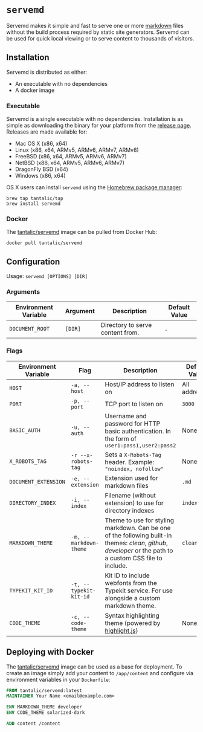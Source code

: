 # `servemd`

Servemd makes it simple and fast to serve one or more [markdown][markdown] files without the build process required by static site generators. Servemd can be used for quick local viewing or to serve content to thousands of visitors.

## Installation

Servemd is distributed as either:

- An executable with no dependencies
- A docker image

### Executable

Servemd is a single executable with no dependencies. Installation is as simple as downloading the binary for your platform from the [release page][release]. Releases are made available for:

- Mac OS X (x86, x64)
- Linux (x86, x64, ARMv5, ARMv6, ARMv7, ARMv8)
- FreeBSD (x86, x64, ARMv5, ARMv6, ARMv7)
- NetBSD (x86, x64, ARMv5, ARMv6, ARMv7)
- DragonFly BSD (x64)
- Windows (x86, x64)

OS X users can install `servemd` using the [Homebrew package manager][homebrew]:

```shell
brew tap tantalic/tap
brew install servemd
```

### Docker

The [tantalic/servemd][dockerhub] image can be pulled from Docker Hub:

```shell
docker pull tantalic/servemd
```

## Configuration

Usage: `servemd [OPTIONS] [DIR]`

### Arguments

| Environment Variable | Argument |           Description            | Default Value |
|----------------------|----------|----------------------------------|---------------|
| `DOCUMENT_ROOT`      | `[DIR]`  | Directory to serve content from. | `.`           |

### Flags

| Environment Variable |          Flag          |                                                                         Description                                                                         | Default Value |
|----------------------|------------------------|-------------------------------------------------------------------------------------------------------------------------------------------------------------|---------------|
| `HOST`               | `-a, --host`           | Host/IP address to listen on                                                                                                                                | All addresses |
| `PORT`               | `-p, --port`           | TCP port to listen on                                                                                                                                       | `3000`        |
| `BASIC_AUTH`         | `-u, --auth`           | Username and password for HTTP basic authentication. In the form of `user1:pass1,user2:pass2`                                                               | None          |
| `X_ROBOTS_TAG`       | `-r --x-robots-tag`    | Sets a `X-Robots-Tag` header. Example: `"noindex, nofollow"`                                                                                                | None          |
| `DOCUMENT_EXTENSION` | `-e, --extension`      | Extension used for markdown files                                                                                                                           | `.md`         |
| `DIRECTORY_INDEX`    | `-i, --index`          | Filename (without extension) to use for directory indexes                                                                                                   | `index`       |
| `MARKDOWN_THEME`     | `-m, --markdown-theme` | Theme to use for styling markdown. Can be one of the following built-in themes: *clean*, *github*, *developer* or the path to a custom CSS file to include. | `clean`       |
| `TYPEKIT_KIT_ID`     | `-t, --typekit-kit-id` | Kit ID to include webfonts from the Typekit service. For use alongside a custom markdown theme.                                                             |               |
| `CODE_THEME`         | `-c, --code-theme`     | Syntax highlighting theme (powered by [highlight.js][highlightjs])                                                                                          | None          |


## Deploying with Docker 

The [tantalic/servemd][dockerhub] image can be used as a base for deployment. To create an image simply add your content to `/app/content` and configure via environment variables in your `Dockerfile`:

```Dockerfile
FROM tantalic/servemd:latest
MAINTAINER Your Name <email@example.com>

ENV MARKDOWN_THEME developer
ENV CODE_THEME solarized-dark

ADD content /content
```


[markdown]: https://daringfireball.net/projects/markdown/syntax
[release]: https://github.com/tantalic/servemd/releases/latest
[homebrew]: http://brew.sh
[highlightjs]: http://highlightjs.org
[dockerhub]: https://hub.docker.com/r/tantalic/servemd/
